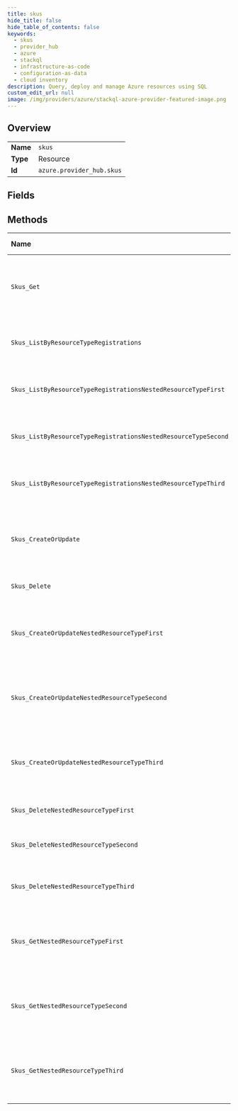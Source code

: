```yaml
---
title: skus
hide_title: false
hide_table_of_contents: false
keywords:
  - skus
  - provider_hub
  - azure    
  - stackql
  - infrastructure-as-code
  - configuration-as-data
  - cloud inventory
description: Query, deploy and manage Azure resources using SQL
custom_edit_url: null
image: /img/providers/azure/stackql-azure-provider-featured-image.png
---
```

  
    

## Overview
<table><tbody>
<tr><td><b>Name</b></td><td><code>skus</code></td></tr>
<tr><td><b>Type</b></td><td>Resource</td></tr>
<tr><td><b>Id</b></td><td><code>azure.provider_hub.skus</code></td></tr>
</tbody></table>

## Fields
## Methods
| Name | Accessible by | Required Params | Description |
|:-----|:--------------|:----------------|:------------|
| `Skus_Get` | `SELECT` | `providerNamespace, resourceType, sku, subscriptionId` | Gets the sku details for the given resource type and sku name. |
| `Skus_ListByResourceTypeRegistrations` | `SELECT` | `providerNamespace, resourceType, subscriptionId` | Gets the list of skus for the given resource type. |
| `Skus_ListByResourceTypeRegistrationsNestedResourceTypeFirst` | `SELECT` | `nestedResourceTypeFirst, providerNamespace, resourceType, subscriptionId` | Gets the list of skus for the given resource type. |
| `Skus_ListByResourceTypeRegistrationsNestedResourceTypeSecond` | `SELECT` | `nestedResourceTypeFirst, nestedResourceTypeSecond, providerNamespace, resourceType, subscriptionId` | Gets the list of skus for the given resource type. |
| `Skus_ListByResourceTypeRegistrationsNestedResourceTypeThird` | `SELECT` | `nestedResourceTypeFirst, nestedResourceTypeSecond, nestedResourceTypeThird, providerNamespace, resourceType, subscriptionId` | Gets the list of skus for the given resource type. |
| `Skus_CreateOrUpdate` | `INSERT` | `providerNamespace, resourceType, sku, subscriptionId` | Creates or updates the resource type skus in the given resource type. |
| `Skus_Delete` | `DELETE` | `providerNamespace, resourceType, sku, subscriptionId` | Deletes a resource type sku. |
| `Skus_CreateOrUpdateNestedResourceTypeFirst` | `EXEC` | `nestedResourceTypeFirst, providerNamespace, resourceType, sku, subscriptionId` | Creates or updates the resource type skus in the given resource type. |
| `Skus_CreateOrUpdateNestedResourceTypeSecond` | `EXEC` | `nestedResourceTypeFirst, nestedResourceTypeSecond, providerNamespace, resourceType, sku, subscriptionId` | Creates or updates the resource type skus in the given resource type. |
| `Skus_CreateOrUpdateNestedResourceTypeThird` | `EXEC` | `nestedResourceTypeFirst, nestedResourceTypeSecond, nestedResourceTypeThird, providerNamespace, resourceType, sku, subscriptionId` | Creates or updates the resource type skus in the given resource type. |
| `Skus_DeleteNestedResourceTypeFirst` | `EXEC` | `nestedResourceTypeFirst, providerNamespace, resourceType, sku, subscriptionId` | Deletes a resource type sku. |
| `Skus_DeleteNestedResourceTypeSecond` | `EXEC` | `nestedResourceTypeFirst, nestedResourceTypeSecond, providerNamespace, resourceType, sku, subscriptionId` | Deletes a resource type sku. |
| `Skus_DeleteNestedResourceTypeThird` | `EXEC` | `nestedResourceTypeFirst, nestedResourceTypeSecond, nestedResourceTypeThird, providerNamespace, resourceType, sku, subscriptionId` | Deletes a resource type sku. |
| `Skus_GetNestedResourceTypeFirst` | `EXEC` | `nestedResourceTypeFirst, providerNamespace, resourceType, sku, subscriptionId` | Gets the sku details for the given resource type and sku name. |
| `Skus_GetNestedResourceTypeSecond` | `EXEC` | `nestedResourceTypeFirst, nestedResourceTypeSecond, providerNamespace, resourceType, sku, subscriptionId` | Gets the sku details for the given resource type and sku name. |
| `Skus_GetNestedResourceTypeThird` | `EXEC` | `nestedResourceTypeFirst, nestedResourceTypeSecond, nestedResourceTypeThird, providerNamespace, resourceType, sku, subscriptionId` | Gets the sku details for the given resource type and sku name. |
